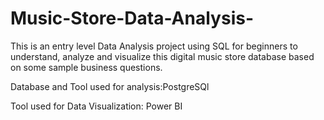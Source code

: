 # Music-Store-Data-Analysis-
This is an entry level Data Analysis project using SQL for beginners to understand, analyze and visualize this digital music store database based on some sample business questions.

Database and Tool used for analysis:PostgreSQl

Tool used for Data Visualization: Power BI
